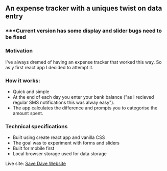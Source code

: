 ## An expense tracker with a uniques twist on data entry

### ***Current version has some display and slider bugs need to be fixed

### Motivation
I've always  dremed of having an expense tracker that worked this way. So as y first react app I decided to attempt it.

### How it works:
- Quick and simple
- At the end of each day you enter your bank balance ("as I recieved regular SMS notifications this was alway easy").
- The app calculates the difference and prompts you to categorise the amount spent.

### Technical specifications
- Built using create react app and vanilla CSS
- The goal was to experiment with forms and sliders
- Built for mobile first
- Local browser storage used for data storage

Live site: [Save Dave Website](https://save-dave.netlify.app/)
